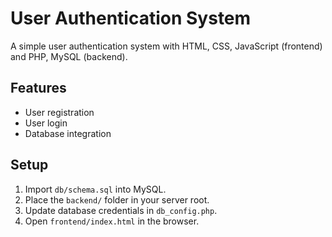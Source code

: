 # User Authentication System

A simple user authentication system with HTML, CSS, JavaScript (frontend) and PHP, MySQL (backend).

## Features

- User registration
- User login
- Database integration

## Setup

1. Import `db/schema.sql` into MySQL.
2. Place the `backend/` folder in your server root.
3. Update database credentials in `db_config.php`.
4. Open `frontend/index.html` in the browser.
